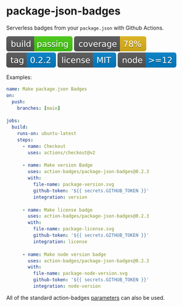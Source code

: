 # package-json-badges

Serverless badges from your `package.json` with Github Actions.

![build](https://raw.githubusercontent.com/action-badges/package-json-badges/badges/.badges/main/build-status.svg)
![coverage](https://raw.githubusercontent.com/action-badges/package-json-badges/badges/.badges/main/coverage.svg)
![tag](https://raw.githubusercontent.com/action-badges/package-json-badges/badges/.badges/github-tag.svg)
![license](https://raw.githubusercontent.com/action-badges/package-json-badges/badges/.badges/main/package-license.svg)
![node](https://raw.githubusercontent.com/action-badges/package-json-badges/badges/.badges/main/package-node-version.svg)

Examples:

```yaml
name: Make package.json Badges
on:
  push:
    branches: [main]

jobs:
  build:
    runs-on: ubuntu-latest
    steps:
      - name: Checkout
        uses: actions/checkout@v2

      - name: Make version Badge
        uses: action-badges/package-json-badges@0.2.3
        with:
          file-name: package-version.svg
          github-token: '${{ secrets.GITHUB_TOKEN }}'
          integration: version

      - name: Make license badge
        uses: action-badges/package-json-badges@0.2.3
        with:
          file-name: package-license.svg
          github-token: '${{ secrets.GITHUB_TOKEN }}'
          integration: license

      - name: Make node version badge
        uses: action-badges/package-json-badges@0.2.3
        with:
          file-name: package-node-version.svg
          github-token: '${{ secrets.GITHUB_TOKEN }}'
          integration: node-version
```

All of the standard action-badges [parameters](https://github.com/action-badges/core/blob/main/docs/github-action.md#parameters) can also be used.

